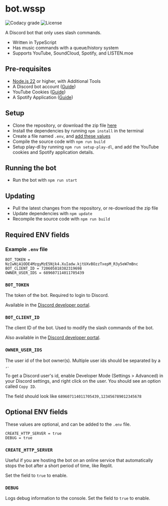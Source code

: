 # bot.wssp
![Codacy grade][codacy_grade] ![License][license]

A Discord bot that only uses slash commands.

- Written in TypeScript
- Has music commands with a queue/history system
- Supports YouTube, SoundCloud, Spotify, and LISTEN.moe

## Pre-requisites
- [Node.js 22](https://nodejs.org/en) or higher, with Additional Tools
- A Discord bot account ([Guide](https://discordjs.guide/preparations/setting-up-a-bot-application.html#creating-your-bot-application))
- YouTube Cookies ([Guide](https://github.com/play-dl/play-dl/tree/6a8569feb8c562bb8218ecfd72850c3686d96256/instructions#youtube-cookies))
- A Spotify Application ([Guide](https://github.com/play-dl/play-dl/tree/6a8569feb8c562bb8218ecfd72850c3686d96256/instructions#spotify))

## Setup
- Clone the repository, or download the zip file [here](https://github.com/ywssp/bot.wssp/archive/refs/heads/main.zip)
- Install the dependencies by running `npm install` in the terminal
- Create a file named `.env`, and [add these values](#required-env-contents)
- Compile the source code with `npm run build`
- Setup play-dl by running `npm run setup-play-dl`, and add the YouTube cookies and Spotify application details.

## Running the bot
- Run the bot with `npm run start`


## Updating
- Pull the latest changes from the repository, or re-download the zip file
- Update dependencies with `npm update`
- Recompile the source code with `npm run build`

## Required ENV fields
### Example `.env` file

```env\
BOT_TOKEN = NzIwNjA1ODE4MzgyMzE5Njk4.XuIadw.kjtUXvBOzzTxepM_R3y5eW7mBnc
BOT_CLIENT_ID = 720605818382319698
OWNER_USER_IDS = 689607114011705439
```

### `BOT_TOKEN`

The token of the bot. Required to login to Discord.

Available in the [Discord developer portal](https://discord.com/developers/applications).

### `BOT_CLIENT_ID`

The client ID of the bot. Used to modify the slash commands of the bot.

Also available in the [Discord developer portal](https://discord.com/developers/applications).

### `OWNER_USER_IDS`

The user id of the bot owner(s). Multiple user ids should be separated by a `,`.

To get a Discord user's id, enable Developer Mode (Settings > Advanced) in your Discord settings, and right click on the user. You should see an option called `Copy ID`.

The field should look like `689607114011705439,123456789012345678`


## Optional ENV fields
These values are optional, and can be added to the `.env` file.

```env
CREATE_HTTP_SERVER = true
DEBUG = true
```

### `CREATE_HTTP_SERVER`

Useful if you are hosting the bot on an online service that automatically stops the bot after a short period of time, like Replit.

Set the field to `true` to enable.

### `DEBUG`
Logs debug information to the console. Set the field to `true` to enable.

[codacy_grade]: https://img.shields.io/codacy/grade/52ab11c35a2e43a9a536568e7d562115?style=flat-square&logo=codacy&logoWidth=12&label=Code+Quality
[license]: https://img.shields.io/github/license/ywssp/bot.wssp?label=License&style=flat-square
